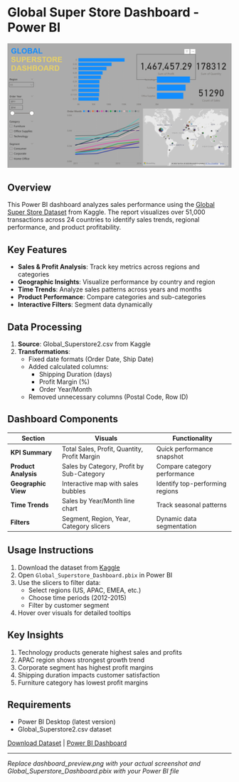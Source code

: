 # Global Super Store Dashboard - Power BI

![Dashboard Preview](image.png) 

## Overview
This Power BI dashboard analyzes sales performance using the [Global Super Store Dataset](https://www.kaggle.com/datasets/juhi1994/global-super-store) from Kaggle. The report visualizes over 51,000 transactions across 24 countries to identify sales trends, regional performance, and product profitability.

## Key Features
- **Sales & Profit Analysis**: Track key metrics across regions and categories
- **Geographic Insights**: Visualize performance by country and region
- **Time Trends**: Analyze sales patterns across years and months
- **Product Performance**: Compare categories and sub-categories
- **Interactive Filters**: Segment data dynamically

## Data Processing
1. **Source**: Global_Superstore2.csv from Kaggle
2. **Transformations**:
   - Fixed date formats (Order Date, Ship Date)
   - Added calculated columns:
     - Shipping Duration (days)
     - Profit Margin (%)
     - Order Year/Month
   - Removed unnecessary columns (Postal Code, Row ID)

## Dashboard Components
| Section | Visuals | Functionality |
|---------|---------|--------------|
| **KPI Summary** | Total Sales, Profit, Quantity, Profit Margin | Quick performance snapshot |
| **Product Analysis** | Sales by Category, Profit by Sub-Category | Compare category performance |
| **Geographic View** | Interactive map with sales bubbles | Identify top-performing regions |
| **Time Trends** | Sales by Year/Month line chart | Track seasonal patterns |
| **Filters** | Segment, Region, Year, Category slicers | Dynamic data segmentation |

## Usage Instructions
1. Download the dataset from [Kaggle](https://www.kaggle.com/datasets/juhi1994/global-super-store)
2. Open `Global_Superstore_Dashboard.pbix` in Power BI
3. Use the slicers to filter data:
   - Select regions (US, APAC, EMEA, etc.)
   - Choose time periods (2012-2015)
   - Filter by customer segment
4. Hover over visuals for detailed tooltips

## Key Insights
1. Technology products generate highest sales and profits
2. APAC region shows strongest growth trend
3. Corporate segment has highest profit margins
4. Shipping duration impacts customer satisfaction
5. Furniture category has lowest profit margins

## Requirements
- Power BI Desktop (latest version)
- Global_Superstore2.csv dataset

[Download Dataset](https://www.kaggle.com/datasets/juhi1994/global-super-store) | 
[Power BI Dashboard](Global_Superstore_Dashboard.pbix)

---

*Replace dashboard_preview.png with your actual screenshot and Global_Superstore_Dashboard.pbix with your Power BI file*
